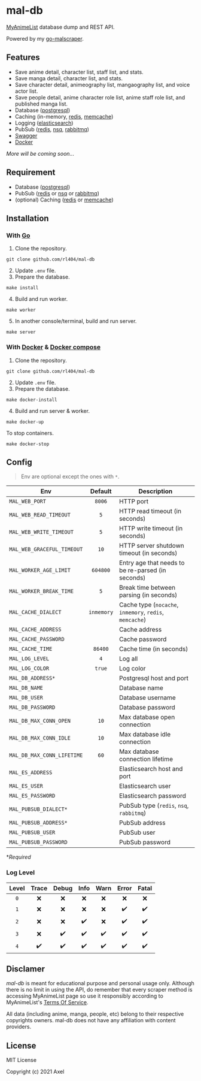 # mal-db

[MyAnimeList](https://myanimelist.net/) database dump and REST API.

Powered by my [go-malscraper](https://github.com/rl404/go-malscraper).

## Features

- Save anime detail, character list, staff list, and stats.
- Save manga detail, character list, and stats.
- Save character detail, animeography list, mangaography list, and voice actor list.
- Save people detail, anime character role list, anime staff role list, and published manga list.
- Database ([postgresql](https://www.postgresql.org/))
- Caching (in-memory, [redis](https://redis.io/), [memcache](https://memcached.org/))
- Logging ([elasticsearch](https://www.elastic.co/))
- PubSub ([redis](https://redis.io/), [nsq](https://nsq.io/), [rabbitmq](https://www.rabbitmq.com/))
- [Swagger](https://github.com/swaggo/swag)
- [Docker](https://www.docker.com/)

*More will be coming soon...*

## Requirement

- Database ([postgresql](https://www.postgresql.org/))
- PubSub ([redis](https://redis.io/) or [nsq](https://nsq.io/) or [rabbitmq](https://www.rabbitmq.com/))
- (optional) Caching ([redis](https://redis.io/) or [memcache](https://memcached.org/))

## Installation

### With [Go](https://golang.org/)

1. Clone the repository.
```
git clone github.com/rl404/mal-db
```
2. Update `.env` file.
3. Prepare the database.
```
make install
```
4. Build and run worker.
```
make worker
```
5. In another console/terminal, build and run server.
```
make server
```

### With [Docker](https://www.docker.com/) & [Docker compose](https://docs.docker.com/compose/)

1. Clone the repository.
```
git clone github.com/rl404/mal-db
```
2. Update `.env` file.
3. Prepare the database.
```
make docker-install
```
4. Build and run server & worker.
```
make docker-up
```
To stop containers.
```
make docker-stop
```

## Config

> Env are optional except the ones with `*`.

Env | Default | Description
--- | :---: | ---
`MAL_WEB_PORT` | `8006` | HTTP port
`MAL_WEB_READ_TIMEOUT` | `5` | HTTP read timeout (in seconds)
`MAL_WEB_WRITE_TIMEOUT` | `5` | HTTP write timeout (in seconds)
`MAL_WEB_GRACEFUL_TIMEOUT` | `10` | HTTP server shutdown timeout (in seconds)
`MAL_WORKER_AGE_LIMIT` | `604800` | Entry age that needs to be re-parsed (in seconds)
`MAL_WORKER_BREAK_TIME` | `5` | Break time between parsing (in seconds)
`MAL_CACHE_DIALECT` | `inmemory` | Cache type (`nocache`, `inmemory`, `redis`, `memcache`)
`MAL_CACHE_ADDRESS` |  | Cache address
`MAL_CACHE_PASSWORD` |  | Cache password
`MAL_CACHE_TIME` | `86400` | Cache time (in seconds)
`MAL_LOG_LEVEL` | `4` | Log all
`MAL_LOG_COLOR` | `true` | Log color
`MAL_DB_ADDRESS*` | | Postgresql host and port
`MAL_DB_NAME` | | Database name
`MAL_DB_USER` | | Database username
`MAL_DB_PASSWORD` | | Database password
`MAL_DB_MAX_CONN_OPEN` | `10` | Max database open connection
`MAL_DB_MAX_CONN_IDLE` | `10` | Max database idle connection
`MAL_DB_MAX_CONN_LIFETIME` | `60` | Max database connection lifetime
`MAL_ES_ADDRESS` | | Elasticsearch host and port
`MAL_ES_USER` | | Elasticsearch user
`MAL_ES_PASSWORD` | | Elasticsearch password
`MAL_PUBSUB_DIALECT*` | | PubSub type (`redis`, `nsq`, `rabbitmq`)
`MAL_PUBSUB_ADDRESS*` | | PubSub address
`MAL_PUBSUB_USER` | | PubSub user
`MAL_PUBSUB_PASSWORD` | | PubSub password

**Required*

### Log Level

Level | Trace | Debug | Info | Warn | Error | Fatal
:---: | :---: | :---: | :---: | :---: | :---: | :---: |
`0` | :x: | :x: | :x: | :x: | :x: | :x:
`1` | :x: | :x: | :x: | :x: | :heavy_check_mark: | :heavy_check_mark:
`2` | :x: | :x: | :heavy_check_mark: | :x: | :heavy_check_mark: | :heavy_check_mark:
`3` | :x: | :heavy_check_mark: | :heavy_check_mark: | :heavy_check_mark: | :heavy_check_mark: | :heavy_check_mark:
`4` | :heavy_check_mark: | :heavy_check_mark: | :heavy_check_mark: | :heavy_check_mark: | :heavy_check_mark: | :heavy_check_mark:

## Disclamer

_mal-db_ is meant for educational purpose and personal usage only. Although there is no limit in using the API, do remember that every scraper method is accessing MyAnimeList page so use it responsibly according to MyAnimeList's [Terms Of Service](https://myanimelist.net/about/terms_of_use).

All data (including anime, manga, people, etc) belong to their respective copyrights owners. mal-db does not have any affiliation with content providers.

## License

MIT License

Copyright (c) 2021 Axel